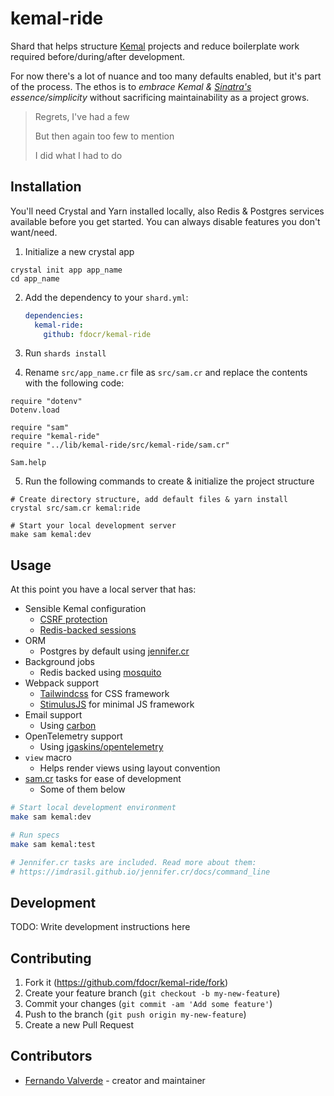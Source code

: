 # kemal-ride

Shard that helps structure [Kemal](https://github.com/kemalcr/kemal) projects and reduce boilerplate work required before/during/after development.

For now there's a lot of nuance and too many defaults enabled, but it's part of the process. The ethos is to _embrace Kemal & [Sinatra's](https://github.com/sinatra/sinatra) essence/simplicity_ without sacrificing maintainability as a project grows.

> Regrets, I've had a few
>
> But then again too few to mention
>
> I did what I had to do

## Installation

You'll need Crystal and Yarn installed locally, also Redis & Postgres services available before you get started. You can always disable features you don't want/need.

1. Initialize a new crystal app

  ```crystal
  crystal init app app_name
  cd app_name
  ```

2. Add the dependency to your `shard.yml`:

   ```yaml
   dependencies:
     kemal-ride:
       github: fdocr/kemal-ride
   ```

3. Run `shards install`

4. Rename `src/app_name.cr` file as `src/sam.cr` and replace the contents with the following code:

  ```crystal
  require "dotenv"
  Dotenv.load

  require "sam"
  require "kemal-ride"
  require "../lib/kemal-ride/src/kemal-ride/sam.cr"

  Sam.help
  ```

5. Run the following commands to create & initialize the project structure

  ```crystal
  # Create directory structure, add default files & yarn install
  crystal src/sam.cr kemal:ride

  # Start your local development server
  make sam kemal:dev
  ```

## Usage

At this point you have a local server that has:
- Sensible Kemal configuration
  - [CSRF protection](https://github.com/kemalcr/kemal-csrf)
  - [Redis-backed sessions](https://github.com/fdocr/kemal-session-redis)
- ORM
  - Postgres by default using [jennifer.cr](https://github.com/imdrasil/jennifer.cr)
- Background jobs
  - Redis backed using [mosquito](https://github.com/mosquito-cr/mosquito)
- Webpack support
  - [Tailwindcss](https://tailwindcss.com/) for CSS framework
  - [StimulusJS](https://stimulus.hotwired.dev/) for minimal JS framework
- Email support
  - Using [carbon](https://github.com/luckyframework/carbon)
- OpenTelemetry support
  - Using [jgaskins/opentelemetry](https://github.com/jgaskins/opentelemetry)
- `view` macro
  - Helps render views using layout convention
- [sam.cr](https://github.com/imdrasil/sam.cr) tasks for ease of development
  - Some of them below

```bash
# Start local development environment
make sam kemal:dev

# Run specs
make sam kemal:test

# Jennifer.cr tasks are included. Read more about them:
# https://imdrasil.github.io/jennifer.cr/docs/command_line
```

## Development

TODO: Write development instructions here

## Contributing

1. Fork it (<https://github.com/fdocr/kemal-ride/fork>)
2. Create your feature branch (`git checkout -b my-new-feature`)
3. Commit your changes (`git commit -am 'Add some feature'`)
4. Push to the branch (`git push origin my-new-feature`)
5. Create a new Pull Request

## Contributors

- [Fernando Valverde](https://github.com/fdocr) - creator and maintainer
